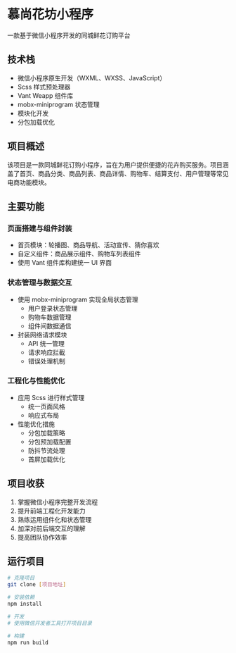 # 慕尚花坊小程序

一款基于微信小程序开发的同城鲜花订购平台

## 技术栈
- 微信小程序原生开发（WXML、WXSS、JavaScript）
- Scss 样式预处理器
- Vant Weapp 组件库
- mobx-miniprogram 状态管理
- 模块化开发
- 分包加载优化

## 项目概述
该项目是一款同城鲜花订购小程序，旨在为用户提供便捷的花卉购买服务。项目涵盖了首页、商品分类、商品列表、商品详情、购物车、结算支付、用户管理等常见电商功能模块。

## 主要功能
### 页面搭建与组件封装
- 首页模块：轮播图、商品导航、活动宣传、猜你喜欢
- 自定义组件：商品展示组件、购物车列表组件
- 使用 Vant 组件库构建统一 UI 界面

### 状态管理与数据交互
- 使用 mobx-miniprogram 实现全局状态管理
  - 用户登录状态管理
  - 购物车数据管理
  - 组件间数据通信
- 封装网络请求模块
  - API 统一管理
  - 请求响应拦截
  - 错误处理机制

### 工程化与性能优化
- 应用 Scss 进行样式管理
  - 统一页面风格
  - 响应式布局
- 性能优化措施
  - 分包加载策略
  - 分包预加载配置
  - 防抖节流处理
  - 首屏加载优化

## 项目收获
1. 掌握微信小程序完整开发流程
2. 提升前端工程化开发能力
3. 熟练运用组件化和状态管理
4. 加深对前后端交互的理解
5. 提高团队协作效率

## 运行项目
```bash
# 克隆项目
git clone [项目地址]

# 安装依赖
npm install

# 开发
# 使用微信开发者工具打开项目目录

# 构建
npm run build
